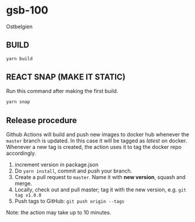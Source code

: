 # gsb-100
Ostbelgien

## BUILD
```sh
yarn build
```

## REACT SNAP (MAKE IT STATIC)

Run this command after making the first build.
```sh
yarn snap
```

## Release procedure
Github Actions will build and push new images to docker hub whenever the `master` branch is updated.
In this case it will be tagged as *latest* on docker. Whenever a new tag is created,
the action uses it to tag the docker repo accordingly.

1. increment version in package.json
2. Do `yarn install`, commit and push your branch.
3. Create a pull request to `master`. Name it with **new version**, squash and merge.
4. Locally, check out and pull master; tag it with the new version, e.g. `git tag v1.0.0`
5. Push tags to GitHub: `git push origin --tags`

Note: the action may take up to 10 minutes.
